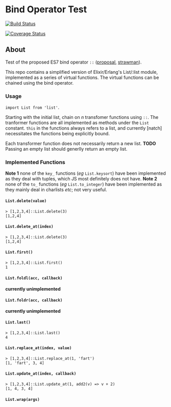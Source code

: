 # Bind Operator Test

[![Build Status](https://semaphoreci.com/api/v1/projects/c36ee1ae-c85d-447b-b358-864cc2ee5fdc/533839/badge.svg)](https://semaphoreci.com/dancouper/bind-operator-test)

[![Coverage Status](https://coveralls.io/repos/DanCouper/bind-operator-test/badge.svg?branch=master&service=github)](https://coveralls.io/github/DanCouper/bind-operator-test?branch=master)

## About

Test of the proposed ES7 bind operator `::` ([proposal](https://github.com/zenparsing/es-function-bind), [strawman](http://wiki.ecmascript.org/doku.php?id=strawman:bind_operator)).

This repo contains a simplified version of Elixir/Erlang's List/:list module, implemented as a series of virtual functions. The virtual functions can be chained using the bind operator.

### Usage

`import List from 'list'`.

Starting with the initial list, chain on *n* transfomer functions using `::`.
The tranformer functions are all implemented as methods under the `List` constant. `this` in the functions always refers to a list, and currently [natch] necessitates the functions being explicitly bound.

Each transformer function does not necessarily return a new list.
**TODO** Passing an empty list should generlly return an empty list.

### Implemented Functions

**Note 1** none of the `key_` functions (*eg* `List.keysort`) have been implemented as they deal with tuples, which JS most definitely does not have.
**Note 2** none of the `to_` functions (*eg* `List.to_integer`) have been implemented as they mainly deal in charlists *etc*; not very useful.

#### `List.delete(value)`

```
> [1,2,3,4]::List.delete(3)
[1,2,4]
```

#### `List.delete_at(index)`

```
> [1,2,3,4]::List.delete(3)
[1,2,4]
```

#### `List.first()`

```
> [1,2,3,4]::List.first()
1
```

#### `List.foldl(acc, callback)`
**currently unimplemented**
#### `List.foldr(acc, callback)`
**currently unimplemented**

#### `List.last()`

```
> [1,2,3,4]::List.last()
4
```

#### `List.replace_at(index, value)`

```
> [1,2,3,4]::List.replace_at(1, 'fart')
[1, 'fart', 3, 4]
```

#### `List.update_at(index, callback)`

```
> [1,2,3,4]::List.update_at(1, add2(v) => v + 2)
[1, 4, 3, 4]
```

#### `List.wrap(args)`
